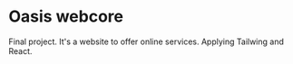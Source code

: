 # Oasis webcore

Final project. It's a website to offer online services.
Applying Tailwing and React.
